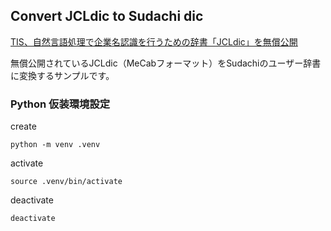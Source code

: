 ## Convert JCLdic to Sudachi dic

[TIS、自然言語処理で企業名認識を行うための辞書「JCLdic」を無償公開](https://www.tis.co.jp/news/2020/tis_news/20200420_1.html)  

無償公開されているJCLdic（MeCabフォーマット）をSudachiのユーザー辞書に変換するサンプルです。  

### Python 仮装環境設定

create  

```
python -m venv .venv
```

activate  

```
source .venv/bin/activate
```

deactivate  

```
deactivate
```
